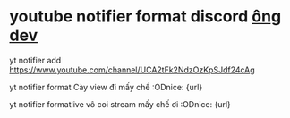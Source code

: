 # youtube notifier format discord [ông dev](publish/202109112225.md)

yt notifier add https://www.youtube.com/channel/UCA2tFk2NdzOzKpSJdf24cAg

yt notifier format
Cày view đi mấy chế :ODnice:
{url}

yt notifier formatlive vô coi stream mấy chế ơi :ODnice:
{url}
